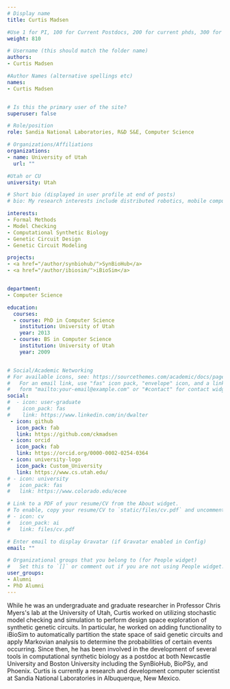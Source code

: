 ```yaml
---
# Display name
title: Curtis Madsen

#Use 1 for PI, 100 for Current Postdocs, 200 for current phds, 300 for current masters, 400 for current undergrads, 800 for alum postdocs, 810 for alum phds, 820 for alum masters, and 830 for alum undergrads
weight: 810

# Username (this should match the folder name)
authors:
- Curtis Madsen

#Author Names (alternative spellings etc)
names:
- Curtis Madsen


# Is this the primary user of the site?
superuser: false

# Role/position
role: Sandia National Laboratories, R&D S&E, Computer Science

# Organizations/Affiliations
organizations:
- name: University of Utah
  url: ""

#Utah or CU
university: Utah

# Short bio (displayed in user profile at end of posts)
# bio: My research interests include distributed robotics, mobile computing and programmable matter.

interests:
- Formal Methods
- Model Checking
- Computational Synthetic Biology
- Genetic Circuit Design
- Genetic Circuit Modeling

projects:
- <a href="/author/synbiohub/">SynBioHub</a>
- <a href="/author/ibiosim/">iBioSim</a>


department:
- Computer Science

education:
  courses:
  - course: PhD in Computer Science
    institution: University of Utah
    year: 2013
  - course: BS in Computer Science
    institution: University of Utah
    year: 2009


# Social/Academic Networking
# For available icons, see: https://sourcethemes.com/academic/docs/page-builder/#icons
#   For an email link, use "fas" icon pack, "envelope" icon, and a link in the
#   form "mailto:your-email@example.com" or "#contact" for contact widget.
social:
#  - icon: user-graduate
#    icon_pack: fas
#    link: https://www.linkedin.com/in/dwalter
 - icon: github
   icon_pack: fab
   link: https://github.com/ckmadsen
 - icon: orcid
   icon_pack: fab
   link: https://orcid.org/0000-0002-0254-0364
 - icon: university-logo
   icon_pack: Custom_University
   link: https://www.cs.utah.edu/
# - icon: university
#   icon_pack: fas
#   link: https://www.colorado.edu/ecee

# Link to a PDF of your resume/CV from the About widget.
# To enable, copy your resume/CV to `static/files/cv.pdf` and uncomment the lines below.
# - icon: cv
#   icon_pack: ai
#   link: files/cv.pdf

# Enter email to display Gravatar (if Gravatar enabled in Config)
email: ""

# Organizational groups that you belong to (for People widget)
#   Set this to `[]` or comment out if you are not using People widget.
user_groups:
- Alumni
- PhD Alumni
---
```


While he was an undergraduate and graduate researcher in Professor Chris Myers's lab at the University of Utah, Curtis worked on utilizing stochastic model checking and simulation to perform design space exploration of synthetic genetic circuits.  In particular, he worked on adding functionality to iBioSim to automatically partition the state space of said genetic circuits and apply Markovian analysis to determine the probabilities of certain events occurring.  Since then, he has been involved in the development of several tools in computational synthetic biology as a postdoc at both Newcastle University and Boston University including the SynBioHub, BioPSy, and Phoenix.  Curtis is currently a research and development computer scientist at Sandia National Laboratories in Albuquerque, New Mexico.